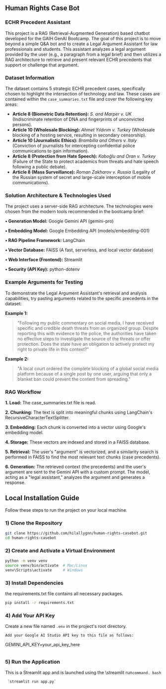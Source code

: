 ## Human Rights Case Bot ##
### ECHR Precedent Assistant ###

This project is a RAG (Retrieval-Augmented Generation) based chatbot developed for the GAIH GenAI Bootcamp.
The goal of this project is to move beyond a simple Q&A bot and to create a Legal Argument Assistant for law professionals and students.
This assistant analyzes a legal argument provided by the user (e.g., a paragraph from a legal brief) and then utilizes a RAG architecture to retrieve and present relevant ECHR precedents that support or challenge that argument.

### Dataset Information

The dataset contains 5 strategic ECHR precedent cases, specifically chosen to highlight the intersection of technology and law. These cases are contained within the `case_summaries.txt` file and cover the following key areas:

* **Article 8 (Biometric Data Retention):** *S. and Marper v. UK* (Indiscriminate retention of DNA and fingerprints of unconvicted persons).
* **Article 10 (Wholesale Blocking):** *Ahmet Yıldırım v. Turkey* (Wholesale blocking of a hosting service, resulting in secondary censorship).
* **Article 10 (Journalistic Ethics):** *Brambilla and Others v. Italy* (Conviction of journalists for intercepting confidential police communications to gain information).
* **Article 8 (Protection from Hate Speech):** *Kaboğlu and Oran v. Turkey* (Failure of the State to protect academics from threats and hate speech following a public debate).
* **Article 8 (Mass Surveillance):** *Roman Zakharov v. Russia* (Legality of the Russian system of secret and large-scale interception of mobile communications).



### Solution Architecture & Technologies Used
The project uses a server-side RAG architecture. The technologies were chosen from the modern tools recommended in the bootcamp brief:

**•  Generation Model:** Google Gemini API (gemini-pro)

**• Embedding Model:** Google Embedding API (models/embedding-001)

**• RAG Pipeline Framework:** LangChain

**• Vector Database:** FAISS (A fast, serverless, and local vector database)

**• Web Interface (Frontend):** Streamlit

**• Security (API Key):** python-dotenv

### Example Arguments for Testing

To demonstrate the Legal Argument Assistant's retrieval and analysis capabilities, try pasting arguments related to the specific precedents in the dataset:

**Example 1:**
> "Following my public commentary on social media, I have received specific and credible death threats from an organized group. Despite reporting this with evidence to the police, the authorities have taken no effective steps to investigate the source of the threats or offer protection. Does the state have an obligation to actively protect my right to private life in this context?"

**Example 2:**
> "A local court ordered the complete blocking of a global social media platform because of a single post by one user, arguing that only a blanket ban could prevent the content from spreading."



### RAG Workflow
**1. Load:** The case_summaries.txt file is read.

**2. Chunking:** The text is split into meaningful chunks using LangChain's RecursiveCharacterTextSplitter.

**3. Embedding:** Each chunk is converted into a vector using Google's embedding model.

**4. Storage:** These vectors are indexed and stored in a FAISS database.

**5. Retrieval:** The user's "argument" is vectorized, and a similarity search is performed in FAISS to find the most relevant text chunks (case precedents).

**6. Generation:** The retrieved context (the precedents) and the user's argument are sent to the Gemini API with a custom prompt. The model, acting as a "legal assistant," analyzes the argument and generates a response.

## Local Installation Guide

Follow these steps to run the project on your local machine.

### 1) Clone the Repository
```bash
git clone https://github.com/hilallygnn/human-rights-casebot.git
cd human-rights-casebot
```
### 2) Create and Activate a Virtual Environment
```bash
python -m venv venv
source venv/bin/activate  # Mac/Linux
venv\Scripts\activate     # Windows
```
### 3) Install Dependencies
the requirements.txt file contains all necessary packages.
```bash
pip install -r requirements.txt
```
### 4) Add Your API Key
Create a new file named `.env` in the project's root directory.
```
Add your Google AI Studio API key to this file as follows:
```
GEMINI_API_KEY=your_api_key_here
```
```
### 5) Run the Application
This is a Streamlit app and is launched using the \streamlit run` command.
bash ` 
```
 `streamlit run app.py` 
```





